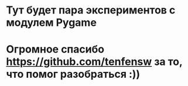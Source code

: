 # Тут будет пара экспериментов с модулем Pygame
# Огромное спасибо https://github.com/tenfensw за то, что помог разобраться :))
